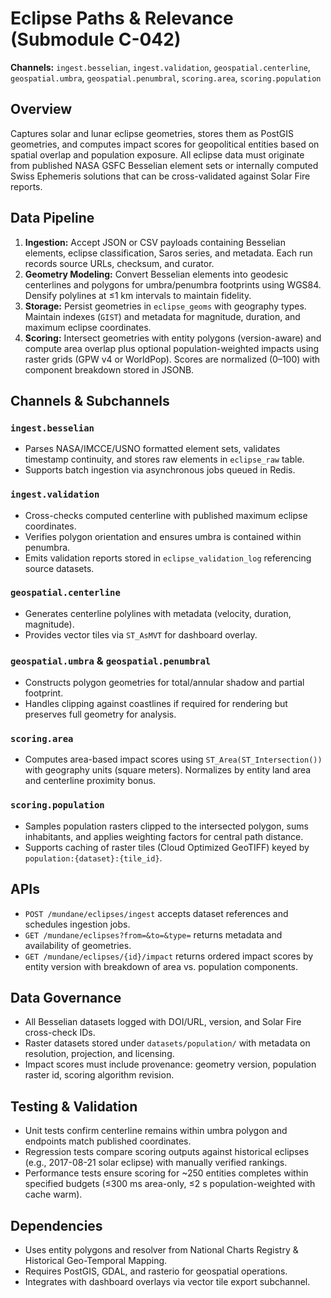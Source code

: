 # Eclipse Paths & Relevance (Submodule C-042)

**Channels:** `ingest.besselian`, `ingest.validation`, `geospatial.centerline`,
`geospatial.umbra`, `geospatial.penumbral`, `scoring.area`, `scoring.population`

## Overview

Captures solar and lunar eclipse geometries, stores them as PostGIS geometries,
and computes impact scores for geopolitical entities based on spatial overlap and
population exposure. All eclipse data must originate from published NASA GSFC
Besselian element sets or internally computed Swiss Ephemeris solutions that can
be cross-validated against Solar Fire reports.

## Data Pipeline

1. **Ingestion:** Accept JSON or CSV payloads containing Besselian elements,
   eclipse classification, Saros series, and metadata. Each run records source
   URLs, checksum, and curator.
2. **Geometry Modeling:** Convert Besselian elements into geodesic centerlines
   and polygons for umbra/penumbra footprints using WGS84. Densify polylines at
   ≤1 km intervals to maintain fidelity.
3. **Storage:** Persist geometries in `eclipse_geoms` with geography types.
   Maintain indexes (`GIST`) and metadata for magnitude, duration, and maximum
   eclipse coordinates.
4. **Scoring:** Intersect geometries with entity polygons (version-aware) and
   compute area overlap plus optional population-weighted impacts using raster
   grids (GPW v4 or WorldPop). Scores are normalized (0–100) with component
   breakdown stored in JSONB.

## Channels & Subchannels

### `ingest.besselian`

* Parses NASA/IMCCE/USNO formatted element sets, validates timestamp continuity,
  and stores raw elements in `eclipse_raw` table.
* Supports batch ingestion via asynchronous jobs queued in Redis.

### `ingest.validation`

* Cross-checks computed centerline with published maximum eclipse coordinates.
* Verifies polygon orientation and ensures umbra is contained within penumbra.
* Emits validation reports stored in `eclipse_validation_log` referencing source
  datasets.

### `geospatial.centerline`

* Generates centerline polylines with metadata (velocity, duration, magnitude).
* Provides vector tiles via `ST_AsMVT` for dashboard overlay.

### `geospatial.umbra` & `geospatial.penumbral`

* Constructs polygon geometries for total/annular shadow and partial footprint.
* Handles clipping against coastlines if required for rendering but preserves
  full geometry for analysis.

### `scoring.area`

* Computes area-based impact scores using `ST_Area(ST_Intersection())` with
  geography units (square meters). Normalizes by entity land area and centerline
  proximity bonus.

### `scoring.population`

* Samples population rasters clipped to the intersected polygon, sums
  inhabitants, and applies weighting factors for central path distance.
* Supports caching of raster tiles (Cloud Optimized GeoTIFF) keyed by
  `population:{dataset}:{tile_id}`.

## APIs

* `POST /mundane/eclipses/ingest` accepts dataset references and schedules
  ingestion jobs.
* `GET /mundane/eclipses?from=&to=&type=` returns metadata and availability of
  geometries.
* `GET /mundane/eclipses/{id}/impact` returns ordered impact scores by entity
  version with breakdown of area vs. population components.

## Data Governance

* All Besselian datasets logged with DOI/URL, version, and Solar Fire cross-check
  IDs.
* Raster datasets stored under `datasets/population/` with metadata on resolution,
  projection, and licensing.
* Impact scores must include provenance: geometry version, population raster id,
  scoring algorithm revision.

## Testing & Validation

* Unit tests confirm centerline remains within umbra polygon and endpoints match
  published coordinates.
* Regression tests compare scoring outputs against historical eclipses (e.g.,
  2017-08-21 solar eclipse) with manually verified rankings.
* Performance tests ensure scoring for ~250 entities completes within specified
  budgets (≤300 ms area-only, ≤2 s population-weighted with cache warm).

## Dependencies

* Uses entity polygons and resolver from National Charts Registry & Historical
  Geo-Temporal Mapping.
* Requires PostGIS, GDAL, and rasterio for geospatial operations.
* Integrates with dashboard overlays via vector tile export subchannel.

